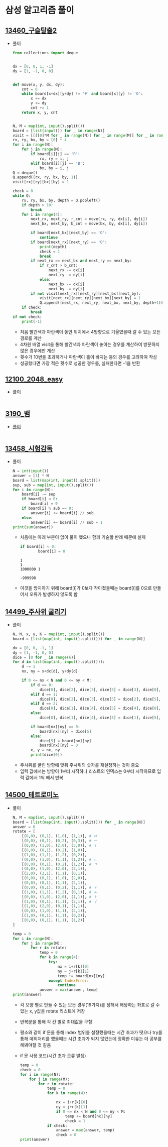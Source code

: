 # 삼성 알고리즘 풀이

## [13460_구슬탈출2](https://www.acmicpc.net/problem/13460)

* 풀이

  ```python
  from collections import deque
  

  dx = [0, 0, 1, -1]
  dy = [1, -1, 0, 0]
  
  
  def move(x, y, dx, dy):
      cnt = 0
      while board[x+dx][y+dy] != '#' and board[x][y] != 'O':
          x += dx
          y += dy
          cnt += 1
      return x, y, cnt
  
  
  N, M = map(int, input().split())
  board = [list(input()) for _ in range(N)]
  visit = [[[[0]*M for _ in range(N)] for _ in range(M)] for _ in range(N)]
  rx, ry, bx, by = [0] * 4
  for i in range(N):
      for j in range(M):
          if board[i][j] == 'R':
              rx, ry = i, j
          elif board[i][j] == 'B':
              bx, by = i, j
  Q = deque()
  Q.append((rx, ry, bx, by, 1))
  visit[rx][ry][bx][by] = 1
  
  check = 0
  while Q:
      rx, ry, bx, by, depth = Q.popleft()
      if depth > 10:
          break
      for i in range(4):
          next_rx, next_ry, r_cnt = move(rx, ry, dx[i], dy[i])
          next_bx, next_by, b_cnt = move(bx, by, dx[i], dy[i])
  
          if board[next_bx][next_by] == 'O':
              continue
          if board[next_rx][next_ry] == 'O':
              print(depth)
              check = 1
              break
          if next_rx == next_bx and next_ry == next_by:
              if r_cnt > b_cnt:
                  next_rx -= dx[i]
                  next_ry -= dy[i]
              else:
                  next_bx -= dx[i]
                  next_by -= dy[i]
          if not visit[next_rx][next_ry][next_bx][next_by]:
              visit[next_rx][next_ry][next_bx][next_by] = 1
              Q.append((next_rx, next_ry, next_bx, next_by, depth+1))
      if check:
          break
  if not check:
      print(-1)
  
  ```
  
  * 처음 빨간색과 파란색이 놓인 위치에서 4방향으로 기울였을때 갈 수 있는 모든 경로를 계산
  * 4차원 배열 visit을 통해 빨간색과 파란색이 놓이는 경우를 계산하여 방문하지 않은 경우에만 계산
  * 횟수가 10번을 초과하거나 파란색이 홀이 빠지는 등의 경우를 고려하여 작성
  * 성공했다면 가장 적은 횟수로 성공한 경우를, 실패한다면 -1을 반환

## [12100_2048_easy](https://www.acmicpc.net/problem/12100)

* [풀이](./12100_2048_easy.py)

  ```python
  
  ```

  

## [3190_뱀](https://www.acmicpc.net/problem/3190)

* [풀이](./3190_뱀.py)

  ```python
  
  ```

  

## [13458_시험감독](https://www.acmicpc.net/problem/13458)

* 풀이

  ```python
  N = int(input())
  answer = [1] * N
  board = list(map(int, input().split()))
  sup, sub = map(int, input().split())
  for i in range(N):
      board[i] -= sup
      if board[i] < 0:
          board[i] = 0
      if board[i] % sub == 0:
          answer[i] += board[i] // sub
      else:
          answer[i] += board[i] // sub + 1
  print(sum(answer))
  ```

  * 처음에는 아래 부분이 없이 풀이 했으나 함께 기술할 반례 때문에 실패

    ```python
    if board[i] < 0:
            board[i] = 0
    ```

    ```
    1
    1
    1000000 1
    
    -999998
    ```

  * 이것을 방지하기 위해 board[i]가 0보다 작아졌을때는 board[i]를 0으로 만들어서 오류가 발생하지 않도록 함



## [14499_주사위 굴리기](https://www.acmicpc.net/problem/14499)

* 풀이

  ```python
  N, M, x, y, K = map(int, input().split())
  board = [list(map(int, input().split())) for _ in range(N)]
  
  dx = [0, 0, -1, 1]
  dy = [1, -1, 0, 0]
  dice = [0 for _ in range(6)]
  for d in list(map(int, input().split())):
      d -= 1
      nx, ny = x+dx[d], y+dy[d]
  
      if 0 <= nx < N and 0 <= ny < M:
          if d == 0:
              dice[0], dice[2], dice[3], dice[5] = dice[3], dice[0], dice[5], dice[2]
          elif d == 1:
              dice[0], dice[2], dice[3], dice[5] = dice[2], dice[5], dice[0], dice[3]
          elif d == 2:
              dice[0], dice[1], dice[4], dice[5] = dice[4], dice[0], dice[5], dice[1]
          else:
              dice[0], dice[1], dice[4], dice[5] = dice[1], dice[5], dice[0], dice[4]
  
          if board[nx][ny] == 0:
              board[nx][ny] = dice[5]
          else:
              dice[5] = board[nx][ny]
              board[nx][ny] = 0
          x, y = nx, ny
          print(dice[0])
  
  ```

  * 주사위를 굴린 방향에 맞춰 주사위의 숫자를 재설정하는 것이 중요
  * 입력 값에서는 방향이 1부터 시작하나 리스트의 인덱스는 0부터 시작하므로 입력 값에서 1씩 빼서 반복



## [14500_테트로미노](https://www.acmicpc.net/problem/14500)

* 풀이

  ```python
  N, M = map(int, input().split())
  board = [list(map(int, input().split())) for _ in range(N)]
  answer = 0
  rotate = [
      [(0,0), (0,1), (1,0), (1,1)], # ㅁ
      [(0,0), (0,1), (0,2), (0,3)], # ㅡ
      [(0,0), (1,0), (2,0), (3,0)], # ㅣ
      [(0,0), (0,1), (0,2), (1,0)],
      [(1,0), (1,1), (1,2), (0,2)],
      [(0,0), (1,0), (1,1), (1,2)], # ㄴ
      [(0,0), (0,1), (0,2), (1,2)], # ㄱ
      [(0,0), (1,0), (2,0), (2,1)],
      [(2,0), (2,1), (1,1), (0,1)],
      [(0,0), (0,1), (1,0), (2,0)],
      [(0,0), (0,1), (1,1), (2,1)],
      [(0,0), (0,1), (0,2), (1,1)], # ㅜ
      [(1,0), (1,1), (1,2), (0,1)], # ㅗ
      [(0,0), (1,0), (2,0), (1,1)], # ㅏ
      [(1,0), (0,1), (1,1), (2,1)], # ㅓ
      [(1,0), (2,0), (0,1), (1,1)],
      [(0,0), (1,0), (1,1), (2,1)],
      [(1,0), (0,1), (1,1), (0,2)],
      [(0,0), (0,1), (1,1), (1,2)]
  ]
  
  temp = 0
  for i in range(N):
      for j in range(M):
          for r in rotate:
              temp = 0
              for k in range(4):
                  try:
                      nx = i+r[k][0]
                      ny = j+r[k][1]
                      temp += board[nx][ny]
                  except IndexError:
                      continue
              answer = max(answer, temp)
  print(answer)
  ```

  * 각 모양 별로 만들 수 있는 모든 경우(19가지)를 정해서 해당하는 좌표로 갈 수 있는 x, y값을 rotate 리스트에 저장

  * 반복문을 통해 각 칸 별로 최대값을 구함

  * 평소와 같이 if 문을 통해 index 범위를 설정했을때는 시간 초과가 떳으나 try를 통해 예외처리를 했을때는 시간 초과가 되지 않았는데 정확한 이유는 더 공부를 해봐야할 것 같음

  * if 문 사용 코드(시간 초과 오류 발생)

    ```python
    temp = 0
    check = 0
    for i in range(N):
        for j in range(M):
            for r in rotate:
                temp = 0
                for k in range(4):
    
                    nx = i+r[k][0]
                    ny = j+r[k][1]
                    if 0 <= nx < N and 0 <= ny < M:
                        temp += board[nx][ny]
                        check = 1
    			if check:
                    answer = max(answer, temp)
                    check = 0
    print(answer)
    ```